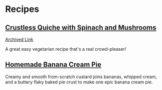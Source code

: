 # Recipes

## [Crustless Quiche with Spinach and Mushrooms](https://www.themediterraneandish.com/mushroom-spinach-crustless-quiche/)
[Archived Link](https://web.archive.org/web/20240802010738/https://www.themediterraneandish.com/mushroom-spinach-crustless-quiche/)

A great easy vegetarian recipe that's a real crowd-pleaser! 

## [Homemade Banana Cream Pie](https://sallysbakingaddiction.com/homemade-banana-cream-pie/) 

Creamy and smooth from-scratch custard joins bananas, whipped cream, and a buttery flaky baked pie crust to make one epic banana cream pie.